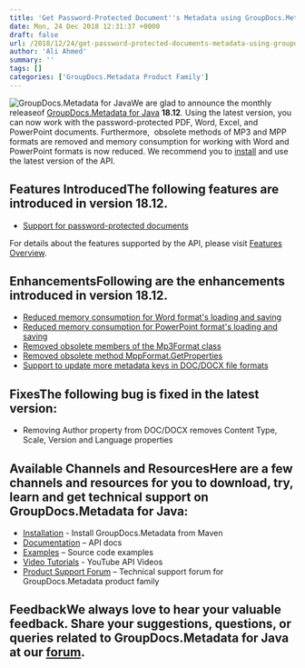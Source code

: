 ```yaml
---
title: 'Get Password-Protected Document''s Metadata using GroupDocs.Metadata for Java 18.12'
date: Mon, 24 Dec 2018 12:31:37 +0000
draft: false
url: /2018/12/24/get-password-protected-documents-metadata-using-groupdocs.metadata-java-18.12/
author: 'Ali Ahmed'
summary: ''
tags: []
categories: ['GroupDocs.Metadata Product Family']
---
```


![GroupDocs.Metadata for Java](http://blog.groupdocs.com/wp-content/uploads/sites/4/2017/12/groupdocs-metadata-java.png "GroupDocs-Metadata-theme-100x100")We are glad to announce the monthly releaseof [GroupDocs.Metadata for Java](https://products.groupdocs.com/metadata/java) **18.12**. Using the latest version, you can now work with the password-protected PDF, Word, Excel, and PowerPoint documents. Furthermore,  obsolete methods of MP3 and MPP formats are removed and memory consumption for working with Word and PowerPoint formats is now reduced. We recommend you to [install](https://artifact.groupdocs.com/webapp/#/artifacts/browse/tree/General/repo/com/groupdocs/groupdocs-metadata/maven-metadata.xml) and use the latest version of the API.

## Features IntroducedThe following features are introduced in version **18.12**.

*   [Support for password-protected documents](https://docs.groupdocs.com/metadata/java/)

For details about the features supported by the API, please visit [Features Overview](https://docs.groupdocs.com/display/metadatajava/Features+Overview).

## EnhancementsFollowing are the enhancements introduced in version **18.12**.

*   [Reduced memory consumption for Word format's loading and saving](https://docs.groupdocs.com/metadata/java/)
*   [Reduced memory consumption for PowerPoint format's loading and saving](https://docs.groupdocs.com/metadata/java/)
*   [Removed obsolete members of the Mp3Format class](https://docs.groupdocs.com/metadata/java/)
*   [Removed obsolete method MppFormat.GetProperties](https://docs.groupdocs.com/metadata/java/)
*   [Support to update more metadata keys in DOC/DOCX file formats](https://docs.groupdocs.com/metadata/java/)

## FixesThe following bug is fixed in the latest version:

*   Removing Author property from DOC/DOCX removes Content Type, Scale, Version and Language properties

## Available Channels and ResourcesHere are a few channels and resources for you to download, try, learn and get technical support on GroupDocs.Metadata for Java:

*   [Installation](https://artifact.groupdocs.com/webapp/#/artifacts/browse/tree/General/repo/com/groupdocs/groupdocs-metadata/maven-metadata.xml) - Install GroupDocs.Metadata from Maven
*   [Documentation](https://docs.groupdocs.com/metadata/java/) – API docs
*   [Examples](https://github.com/groupdocs-metadata/GroupDocs.Metadata-for-Java) – Source code examples
*   [Video Tutorials](https://www.youtube.com/playlist?list=PL25CTxMCj5vN908nnfZ9klfM41JeYsg1x "Metadata API YouTube Tutorials") - YouTube API Videos
*   [Product Support Forum](https://forum.groupdocs.com/c/metadata) – Technical support forum for GroupDocs.Metadata product family

## FeedbackWe always love to hear your valuable feedback. Share your suggestions, questions, or queries related to GroupDocs.Metadata for Java at our [forum](https://forum.groupdocs.com/c/metadata).




